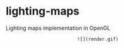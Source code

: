 # lighting-maps
Lighting maps implementation in OpenGL

                              ![](render.gif)
